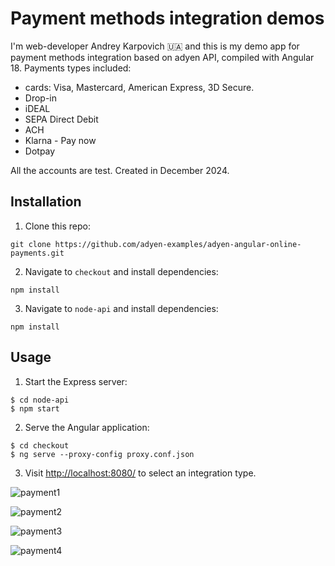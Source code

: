 # Payment methods integration demos

I'm web-developer Andrey Karpovich 🇺🇦 and this is my demo app for payment methods integration based on adyen API, compiled with Angular 18. 
Payments types included: 
- cards: Visa, Mastercard, American Express, 3D Secure.
- Drop-in
- iDEAL
- SEPA Direct Debit
- ACH
- Klarna - Pay now
- Dotpay

All the accounts are test. Created in December 2024. 

## Installation

1. Clone this repo:

```
git clone https://github.com/adyen-examples/adyen-angular-online-payments.git
```

2. Navigate to `checkout` and install dependencies:

```
npm install
```

3. Navigate to `node-api` and install dependencies:

```
npm install
```

## Usage

1. Start the Express server:
```
$ cd node-api
$ npm start
```
2. Serve the Angular application:
```
$ cd checkout
$ ng serve --proxy-config proxy.conf.json
```
3. Visit [http://localhost:8080/](http://localhost:8080/) to select an integration type.

![payment1](https://github.com/user-attachments/assets/64a8a04c-8d67-4aba-8ac0-d896b7c0148c)

![payment2](https://github.com/user-attachments/assets/c13d21ed-4bd8-492a-8fc1-c0cad94e3e41)

![payment3](https://github.com/user-attachments/assets/44f1d5ec-eaac-49eb-b3ba-7cfc32a8d9f3)

![payment4](https://github.com/user-attachments/assets/e32df1ff-5cc8-49b0-b7be-62536ed7ee1d)






